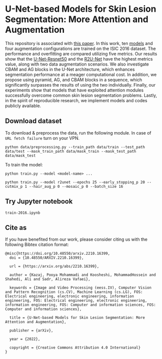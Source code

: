 # U-Net-based Models for Skin Lesion Segmentation: More Attention and Augmentation
This repository is associated with [this paper](https://arxiv.org/abs/2210.16399). In this work, ten [models](https://github.com/pooya-mohammadi/unet-skin-cancer/tree/master/models) and four augmentation configurations are trained on the ISIC 2016 dataset. The performance and overfitting are compared utilizing five metrics. Our results show that the [U-Net-Resnet50](https://github.com/pooya-mohammadi/unet-skin-cancer/blob/master/models/unet_res50.py) and the [R2U-Net](https://github.com/pooya-mohammadi/unet-skin-cancer/blob/master/models/r2unet.py) have the highest metrics value, along with two data augmentation scenarios. We also investigate CBAM and AG blocks in the U-Net architecture, which enhances segmentation performance at a meager computational cost. In addition, we propose using pyramid, AG, and CBAM blocks in a sequence, which significantly surpasses the results of using the two individually. Finally, our experiments show that models that have exploited attention modules successfully overcome common skin lesion segmentation problems. Lastly, in the spirit of reproducible research, we implement models and codes publicly available.

## Download dataset
To download & preprocess the data, run the following module. In case of `URL fetch failure` turn on your VPN.
```
python data/preprocessing.py --train_path data/train --test_path data/test --mask_train_path data/mask_train --mask_test_path data/mask_test
```

To train the model:

`python train.py --model <model-name> ...`

`python train.py --model r2unet --epochs 25 --early_stopping_p 20 --cutmix_p 1 --hair_aug_p 0 --mosaic_p 0 --batch_size 16`

## Try Jupyter notebook
`train-2016.ipynb`


## Cite as
If you have benefited from our work, please consider citing us with the following Bibtex citation format:

```
@misc{https://doi.org/10.48550/arxiv.2210.16399,
  doi = {10.48550/ARXIV.2210.16399},
  
  url = {https://arxiv.org/abs/2210.16399},
  
  author = {Kazaj, Pooya Mohammadi and Koosheshi, MohammadHossein and Shahedi, Ali and Sadr, Alireza Vafaei},
   
  keywords = {Image and Video Processing (eess.IV), Computer Vision and Pattern Recognition (cs.CV), Machine Learning (cs.LG), FOS: Electrical engineering, electronic engineering, information engineering, FOS: Electrical engineering, electronic engineering, information engineering, FOS: Computer and information sciences, FOS: Computer and information sciences},
  
  title = {U-Net-based Models for Skin Lesion Segmentation: More Attention and Augmentation},
  
  publisher = {arXiv},
  
  year = {2022},
  
  copyright = {Creative Commons Attribution 4.0 International}
}
```